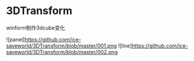 # 3DTransform
winform制作3dcube变化

![panel]https://github.com/ice-saveworld/3DTransform/blob/master/001.png
![line]https://github.com/ice-saveworld/3DTransform/blob/master/002.png
